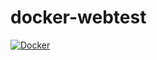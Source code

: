 # docker-webtest 

[![Docker](https://github.com/StellaritySoftware/docker-webtest/actions/workflows/docker-publish.yml/badge.svg)](https://github.com/StellaritySoftware/docker-webtest/actions/workflows/docker-publish.yml)
